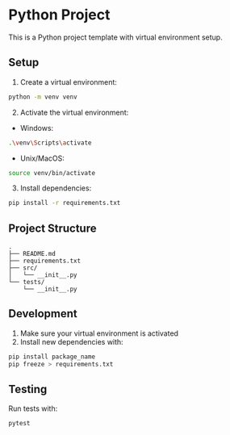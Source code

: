 # Python Project

This is a Python project template with virtual environment setup.

## Setup

1. Create a virtual environment:
```bash
python -m venv venv
```

2. Activate the virtual environment:
- Windows:
```bash
.\venv\Scripts\activate
```
- Unix/MacOS:
```bash
source venv/bin/activate
```

3. Install dependencies:
```bash
pip install -r requirements.txt
```

## Project Structure

```
.
├── README.md
├── requirements.txt
├── src/
│   └── __init__.py
└── tests/
    └── __init__.py
```

## Development

1. Make sure your virtual environment is activated
2. Install new dependencies with:
```bash
pip install package_name
pip freeze > requirements.txt
```

## Testing

Run tests with:
```bash
pytest
``` 